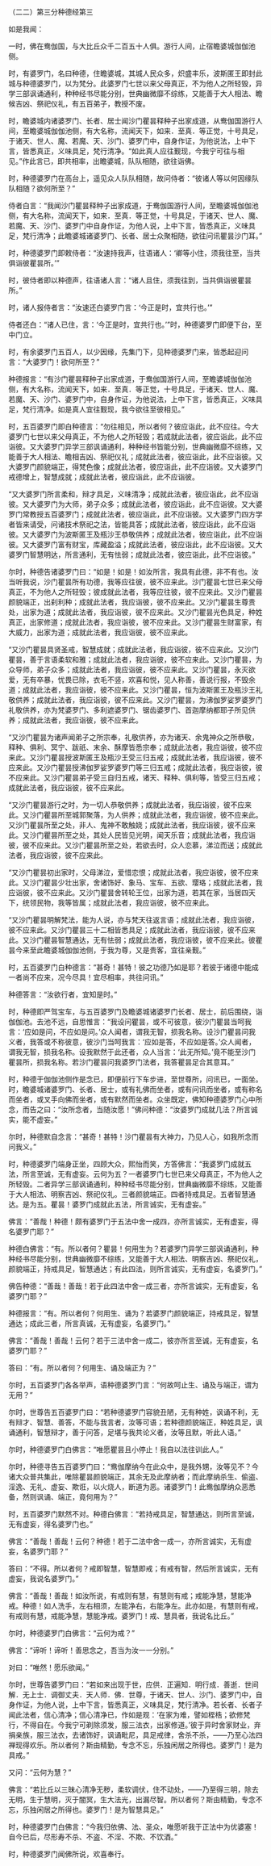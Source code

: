   （二二）第三分种德经第三

  如是我闻：

  一时，佛在鸯伽国，与大比丘众千二百五十人俱。游行人间，止宿瞻婆城伽伽池侧。

  时，有婆罗门，名曰种德，住瞻婆城，其城人民众多，炽盛丰乐，波斯匿王即封此城与种德婆罗门，以为梵分。此婆罗门七世以来父母真正，不为他人之所轻毁，异学三部讽诵通利，种种经书尽能分别，世典幽微靡不综练，又能善于大人相法、瞻候吉凶、祭祀仪礼，有五百弟子，教授不废。

  时，瞻婆城内诸婆罗门、长者、居士闻沙门瞿昙释种子出家成道，从鸯伽国游行人间，至瞻婆城伽伽池侧，有大名称，流闻天下，如来．至真．等正觉，十号具足，于诸天、世人、魔、若魔、天、沙门、婆罗门中，自身作证，为他说法，上中下言，皆悉真正，义味具足，梵行清净。“如此真人应往觐现，今我宁可往与相见。”作此言已，即共相率，出瞻婆城，队队相随，欲往诣佛。

  时，种德婆罗门在高台上，遥见众人队队相随，故问侍者：“彼诸人等以何因缘队队相随？欲何所至？”

  侍者白言：“我闻沙门瞿昙释种子出家成道，于鸯伽国游行人间，至瞻婆城伽伽池侧，有大名称，流闻天下，如来．至真．等正觉，十号具足，于诸天、世人、魔、若魔、天、沙门、婆罗门中自身作证，为他人说，上中下言，皆悉真正，义味具足，梵行清净；此瞻婆城诸婆罗门、长者、居士众聚相随，欲往问讯瞿昙沙门耳。”

  时，种德婆罗门即敕侍者：“汝速持我声，往语诸人：‘卿等小住，须我往至，当共俱诣彼瞿昙所。’”

  时，彼侍者即以种德声，往语诸人言：“诸人且住，须我往到，当共俱诣彼瞿昙所。”

  时，诸人报侍者言：“汝速还白婆罗门言：‘今正是时，宜共行也。’”

  侍者还白：“诸人已住，言：‘今正是时，宜共行也。’”时，种德婆罗门即便下台，至中门立。

  时，有余婆罗门五百人，以少因缘，先集门下，见种德婆罗门来，皆悉起迎问言：“大婆罗门！欲何所至？”

  种德报言：“有沙门瞿昙释种子出家成道，于鸯伽国游行人间，至瞻婆城伽伽池侧，有大名称，流闻天下，如来．至真．等正觉，十号具足，于诸天、世人、魔、若魔、天、沙门、婆罗门中，自身作证，为他说法，上中下言，皆悉真正，义味具足，梵行清净。如是真人宜往觐现，我今欲往至彼相见。”

  时，五百婆罗门即白种德言：“勿往相见，所以者何？彼应诣此，此不应往。今大婆罗门七世以来父母真正，不为他人之所轻毁；若成就此法者，彼应诣此，此不应诣彼。又大婆罗门异学三部讽诵通利，种种经书皆能分别，世典幽微靡不综练，又能善于大人相法、瞻相吉凶、祭祀仪礼；成就此法者，彼应诣此，此不应诣彼。又大婆罗门颜貌端正，得梵色像；成就此法者，彼应诣此，此不应诣彼。又大婆罗门戒德增上，智慧成就；成就此法者，彼应诣此，此不应诣彼。

  “又大婆罗门所言柔和，辩才具足，义味清净；成就此法者，彼应诣此，此不应诣彼。又大婆罗门为大师，弟子众多；成就此法者，彼应诣此，此不应诣彼。又大婆罗门常教授五百婆罗门；成就此法者，彼应诣此，此不应诣彼。又大婆罗门四方学者皆来请受，问诸技术祭祀之法，皆能具答；成就此法者，彼应诣此，此不应诣彼。又大婆罗门为波斯匿王及瓶沙王恭敬供养；成就此法者，彼应诣此，此不应诣彼。又大婆罗门富有财宝，库藏盈溢；成就此法者，彼应诣此，此不应诣彼。又大婆罗门智慧明达，所言通利，无有怯弱；成就此法者，彼应诣此，此不应诣彼。”

  尔时，种德告诸婆罗门曰：“如是！如是！如汝所言，我具有此德，非不有也。汝当听我说，沙门瞿昙所有功德，我等应往彼，彼不应来此。沙门瞿昙七世已来父母真正，不为他人之所轻毁；彼成就此法者，我等应往彼，彼不应来此。又沙门瞿昙颜貌端正，出刹利种；成就此法者，我应诣彼，彼不应来此。又沙门瞿昙生尊贵处，出家为道；成就此法者，我应诣彼，彼不应来此。又沙门瞿昙光色具足，种姓真正，出家修道；成就此法者，我应诣彼，彼不应来此。又沙门瞿昙生财富家，有大威力，出家为道；成就此法者，我应诣彼，彼不应来此。

  “又沙门瞿昙具贤圣戒，智慧成就；成就此法者，我应诣彼，彼不应来此。又沙门瞿昙，善于言语柔软和雅；成就此法者，我应诣彼，彼不应来此。又沙门瞿昙，为众导师，弟子众多；成就此法者，我应诣彼，彼不应来此。又沙门瞿昙，永灭欲爱，无有卒暴，忧畏已除，衣毛不竖，欢喜和悦，见人称善，善说行报，不毁余道；成就此法者，我应诣彼，彼不应来此。又沙门瞿昙，恒为波斯匿王及瓶沙王礼敬供养；成就此法者，我应诣彼，彼不应来此。又沙门瞿昙，为沸伽罗娑罗婆罗门礼敬供养，亦为梵婆罗门、多利遮婆罗门、锯齿婆罗门、首迦摩纳都耶子所见供养；成就此法者，我应诣彼，彼不应来此。

  “又沙门瞿昙为诸声闻弟子之所宗奉，礼敬供养，亦为诸天、余鬼神众之所恭敬，释种、俱利、冥宁、跋祇、末余、酥摩皆悉宗奉；成就此法者，我应诣彼，彼不应来此。又沙门瞿昙授波斯匿王及瓶沙王受三归五戒；成就此法者，我应诣彼，彼不应来此。又沙门瞿昙授沸伽罗娑罗婆罗门等三归五戒；成就此法者，我应诣彼，彼不应来此。又沙门瞿昙弟子受三自归五戒，诸天、释种、俱利等，皆受三归五戒；成就此法者，我应诣彼，彼不应来此。

  “又沙门瞿昙游行之时，为一切人恭敬供养；成就此法者，我应诣彼，彼不应来此。又沙门瞿昙所至城郭聚落，为人供养；成就此法者，我应诣彼，彼不应来此。又沙门瞿昙所至之处，非人、鬼神不敢触娆；成就此法者，我应诣彼，彼不应来此。又沙门瞿昙所至之处，其处人民皆见光明，闻天乐音；成就此法者，我应诣彼，彼不应来此。又沙门瞿昙所至之处，若欲去时，众人恋慕，涕泣而送；成就此法者，我应诣彼，彼不应来此。

  “又沙门瞿昙初出家时，父母涕泣，爱惜恋恨；成就此法者，我应诣彼，彼不应来此。又沙门瞿昙少壮出家，舍诸饰好、象马、宝车、五欲、璎珞；成就此法者，我应诣彼，彼不应来此。又沙门瞿昙舍转轮王位，出家为道，若其在家，当居四天下，统领民物，我等皆属；成就此法者，我应诣彼，彼不应来此。

  “又沙门瞿昙明解梵法，能为人说，亦与梵天往返言语；成就此法者，我应诣彼，彼不应来此。又沙门瞿昙三十二相皆悉具足；成就此法者，我应诣彼，彼不应来此。又沙门瞿昙智慧通达，无有怯弱；成就此法者，我应诣彼，彼不应来此。彼瞿昙今来至此瞻婆城伽伽池侧，于我为尊，又是贵客，宜往亲觐。”

  时，五百婆罗门白种德言：“甚奇！甚特！彼之功德乃如是耶？若彼于诸德中能成一者尚不应来，况今尽具！宜尽相率，共往问讯。”

  种德答言：“汝欲行者，宜知是时。”

  时，种德即严驾宝车，与五百婆罗门及瞻婆城诸婆罗门长者、居士，前后围绕，诣伽伽池。去池不远，自思惟言：“我设问瞿昙，或不可彼意，彼沙门瞿昙当呵我言：‘应如是问，不应如是问。’众人闻者，谓我无智，损我名称。设沙门瞿昙问我义者，我答或不称彼意，彼沙门当呵我言：‘应如是答，不应如是答。’众人闻者，谓我无智，损我名称。设我默然于此还者，众人当言：‘此无所知。’竟不能至沙门瞿昙所，损我名称。若沙门瞿昙问我婆罗门法者，我答瞿昙足合其意耳。”

  时，种德于伽伽池侧作是念已，即便前行下车步进，至世尊所，问讯已，一面坐。时，瞻婆城诸婆罗门、长者、居士，或有礼佛而坐者，或有问讯而坐者，或有称名而坐者，或叉手向佛而坐者，或有默然而坐者。众坐既定，佛知种德婆罗门心中所念，而告之曰：“汝所念者，当随汝愿！”佛问种德：“汝婆罗门成就几法？所言诚实，能不虚妄。”

  尔时，种德默自念言：“甚奇！甚特！沙门瞿昙有大神力，乃见人心，如我所念而问我义。”

  时，种德婆罗门端身正坐，四顾大众，熙怡而笑，方答佛言：“我婆罗门成就五法，所言至诚，无有虚妄。云何为五？一者婆罗门七世已来父母真正，不为他人之所轻毁。二者异学三部讽诵通利，种种经书尽能分别，世典幽微靡不综练，又能善于大人相法、明察吉凶、祭祀仪礼。三者颜貌端正。四者持戒具足。五者智慧通达。是为五。瞿昙！婆罗门成就此五法，所言诚实，无有虚妄。”

  佛言：“善哉！种德！颇有婆罗门于五法中舍一成四，亦所言诚实，无有虚妄，得名婆罗门耶？”

  种德白佛言：“有。所以者何？瞿昙！何用生为？若婆罗门异学三部讽诵通利，种种经书尽能分别，世典幽微靡不综练，又能善于大人相法、明察吉凶、祭祀仪礼，颜貌端正，持戒具足，智慧通达；有此四法，则所言诚实，无有虚妄，名婆罗门。”

  佛告种德：“善哉！善哉！若于此四法中舍一成三者，亦所言诚实，无有虚妄，名婆罗门耶？”

  种德报言：“有。所以者何？何用生、诵为？若婆罗门颜貌端正，持戒具足，智慧通达；成此三者，所言真诚，无有虚妄，名婆罗门。”

  佛言：“善哉！善哉！云何？若于三法中舍一成二，彼亦所言至诚，无有虚妄，名婆罗门耶？”

  答曰：“有。所以者何？何用生、诵及端正为？”

  尔时，五百婆罗门各各举声，语种德婆罗门言：“何故呵止生、诵及与端正，谓为无用？”

  尔时，世尊告五百婆罗门曰：“若种德婆罗门容貌丑陋，无有种姓，讽诵不利，无有辩才、智慧、善答，不能与我言者，汝等可语；若种德颜貌端正，种姓具足，讽诵通利，智慧辩才，善于问答，足堪与我共论义者，汝等且默，听此人语。”

  尔时，种德婆罗门白佛言：“唯愿瞿昙且小停止！我自以法往训此人。”

  尔时，种德寻告五百婆罗门曰：“鸯伽摩纳今在此众中，是我外甥，汝等见不？今诸大众普共集此，唯除瞿昙颜貌端正，其余无及此摩纳者；而此摩纳杀生、偷盗、淫逸、无礼、虚妄、欺诳，以火烧人，断道为恶。诸婆罗门！此鸯伽摩纳众恶悉备，然则讽诵、端正，竟何用为？”

  时，五百婆罗门默然不对。种德白佛言：“若持戒具足，智慧通达，则所言至诚，无有虚妄，得名婆罗门也。”

  佛言：“善哉！善哉！云何？种德！若于二法中舍一成一，亦所言诚实，无有虚妄，名婆罗门耶？”

  答曰：“不得。所以者何？戒即智慧，智慧即戒；有戒有智，然后所言诚实，无有虚妄，我说名婆罗门。”

  佛言：“善哉！善哉！如汝所说，有戒则有慧，有慧则有戒；戒能净慧，慧能净戒。种德！如人洗手，左右相须，左能净右，右能净左。此亦如是，有慧则有戒，有戒则有慧，戒能净慧，慧能净戒。婆罗门！戒、慧具者，我说名比丘。”

  尔时，种德婆罗门白佛言：“云何为戒？”

  佛言：“谛听！谛听！善思念之，吾当为汝一一分别。”

  对曰：“唯然！愿乐欲闻。”

  尔时，世尊告婆罗门曰：“若如来出现于世，应供．正遍知．明行成．善逝．世间解．无上士．调御丈夫．天人师．佛．世尊，于诸天、世人、沙门、婆罗门中，自身作证，为他人说，上中下言，皆悉真正，义味具足，梵行清净。若长者、长者子闻此法者，信心清净；信心清净已，作如是观：‘在家为难，譬如桎梏；欲修梵行，不得自在。今我宁可剃除须发，服三法衣，出家修道。’彼于异时舍家财业，弃捐亲族，服三法衣，去诸饰好，讽诵毗尼，具足戒律，舍杀不杀，——乃至心法四禅现得欢乐。所以者何？斯由精勤，专念不忘，乐独闲居之所得也。婆罗门！是为具戒。”

  又问：“云何为慧？”

  佛言：“若比丘以三昧心清净无秽，柔软调伏，住不动处，——乃至得三明，除去无明，生于慧明，灭于闇冥，生大法光，出漏尽智。所以者何？斯由精勤，专念不忘，乐独闲居之所得也。婆罗门！是为智慧具足。”

  时，种德婆罗门白佛言：“今我归依佛、法、圣众，唯愿听我于正法中为优婆塞！自今已后，尽形寿不杀、不盗、不淫、不欺、不饮酒。”

  时，种德婆罗门闻佛所说，欢喜奉行。

